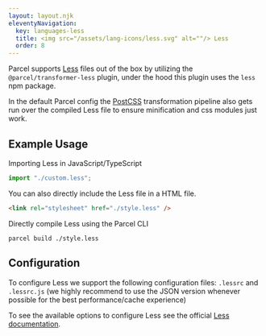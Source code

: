 ```yaml
---
layout: layout.njk
eleventyNavigation:
  key: languages-less
  title: <img src="/assets/lang-icons/less.svg" alt=""/> Less
  order: 8
---
```


Parcel supports [Less](https://lesscss.org/) files out of the box by utilizing the `@parcel/transformer-less` plugin, under the hood this plugin uses the `less` npm package.

In the default Parcel config the [PostCSS](/languages/postcss) transformation pipeline also gets run over the compiled Less file to ensure minification and css modules just work.

## Example Usage

Importing Less in JavaScript/TypeScript

```js
import "./custom.less";
```

You can also directly include the Less file in a HTML file.

```html
<link rel="stylesheet" href="./style.less" />
```

Directly compile Less using the Parcel CLI

```
parcel build ./style.less
```

## Configuration

To configure Less we support the following configuration files: `.lessrc` and `.lessrc.js` (we highly recommend to use the JSON version whenever possible for the best performance/cache experience)

To see the available options to configure Less see the official [Less documentation](http://lesscss.org/usage/#less-options).
